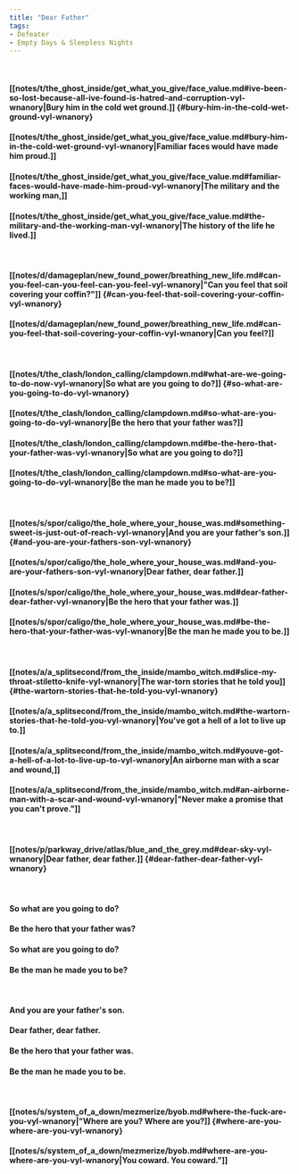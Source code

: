 ```yaml
---
title: "Dear Father"
tags:
- Defeater
- Empty Days & Sleepless Nights
---
```

&nbsp;
#### [[notes/t/the_ghost_inside/get_what_you_give/face_value.md#ive-been-so-lost-because-all-ive-found-is-hatred-and-corruption-vyl-wnanory|Bury him in the cold wet ground.]] {#bury-him-in-the-cold-wet-ground-vyl-wnanory}
#### [[notes/t/the_ghost_inside/get_what_you_give/face_value.md#bury-him-in-the-cold-wet-ground-vyl-wnanory|Familiar faces would have made him proud.]]
#### [[notes/t/the_ghost_inside/get_what_you_give/face_value.md#familiar-faces-would-have-made-him-proud-vyl-wnanory|The military and the working man,]]
#### [[notes/t/the_ghost_inside/get_what_you_give/face_value.md#the-military-and-the-working-man-vyl-wnanory|The history of the life he lived.]]
&nbsp;
#### [[notes/d/damageplan/new_found_power/breathing_new_life.md#can-you-feel-can-you-feel-can-you-feel-vyl-wnanory|"Can you feel that soil covering your coffin?"]] {#can-you-feel-that-soil-covering-your-coffin-vyl-wnanory}
#### [[notes/d/damageplan/new_found_power/breathing_new_life.md#can-you-feel-that-soil-covering-your-coffin-vyl-wnanory|Can you feel?]]
&nbsp;
#### [[notes/t/the_clash/london_calling/clampdown.md#what-are-we-going-to-do-now-vyl-wnanory|So what are you going to do?]] {#so-what-are-you-going-to-do-vyl-wnanory}
#### [[notes/t/the_clash/london_calling/clampdown.md#so-what-are-you-going-to-do-vyl-wnanory|Be the hero that your father was?]]
#### [[notes/t/the_clash/london_calling/clampdown.md#be-the-hero-that-your-father-was-vyl-wnanory|So what are you going to do?]]
#### [[notes/t/the_clash/london_calling/clampdown.md#so-what-are-you-going-to-do-vyl-wnanory|Be the man he made you to be?]]
&nbsp;
#### [[notes/s/spor/caligo/the_hole_where_your_house_was.md#something-sweet-is-just-out-of-reach-vyl-wnanory|And you are your father's son.]] {#and-you-are-your-fathers-son-vyl-wnanory}
#### [[notes/s/spor/caligo/the_hole_where_your_house_was.md#and-you-are-your-fathers-son-vyl-wnanory|Dear father, dear father.]]
#### [[notes/s/spor/caligo/the_hole_where_your_house_was.md#dear-father-dear-father-vyl-wnanory|Be the hero that your father was.]]
#### [[notes/s/spor/caligo/the_hole_where_your_house_was.md#be-the-hero-that-your-father-was-vyl-wnanory|Be the man he made you to be.]]
&nbsp;
#### [[notes/a/a_splitsecond/from_the_inside/mambo_witch.md#slice-my-throat-stiletto-knife-vyl-wnanory|The war-torn stories that he told you]] {#the-wartorn-stories-that-he-told-you-vyl-wnanory}
#### [[notes/a/a_splitsecond/from_the_inside/mambo_witch.md#the-wartorn-stories-that-he-told-you-vyl-wnanory|You've got a hell of a lot to live up to.]]
#### [[notes/a/a_splitsecond/from_the_inside/mambo_witch.md#youve-got-a-hell-of-a-lot-to-live-up-to-vyl-wnanory|An airborne man with a scar and wound,]]
#### [[notes/a/a_splitsecond/from_the_inside/mambo_witch.md#an-airborne-man-with-a-scar-and-wound-vyl-wnanory|"Never make a promise that you can't prove."]]
&nbsp;
#### [[notes/p/parkway_drive/atlas/blue_and_the_grey.md#dear-sky-vyl-wnanory|Dear father, dear father.]] {#dear-father-dear-father-vyl-wnanory}
&nbsp;
#### So what are you going to do?
#### Be the hero that your father was?
#### So what are you going to do?
#### Be the man he made you to be?
&nbsp;
#### And you are your father's son.
#### Dear father, dear father.
#### Be the hero that your father was.
#### Be the man he made you to be.
&nbsp;
#### [[notes/s/system_of_a_down/mezmerize/byob.md#where-the-fuck-are-you-vyl-wnanory|"Where are you? Where are you?]] {#where-are-you-where-are-you-vyl-wnanory}
#### [[notes/s/system_of_a_down/mezmerize/byob.md#where-are-you-where-are-you-vyl-wnanory|You coward. You coward."]]
